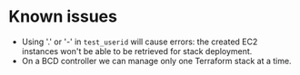 # Known issues

- Using '.' or '-' in `test_userid` will cause errors: the created EC2 instances won't be able to be retrieved for stack deployment.
- On a BCD controller we can manage only one Terraform stack at a time.
